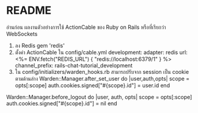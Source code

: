 # README

อ่านก่อน
ผลงานตัวอย่างการใช้ ActionCable ของ Ruby on Rails หรือที่เรียกว่า WebSockets
1. ลง Redis gem 'redis'
2. ตั้งค่า ActionCable ใน config/cable.yml
development:
  adapter: redis
  url: <%= ENV.fetch("REDIS_URL") { "redis://localhost:6379/1" } %>
  channel_prefix: rails-chat-tutorial_development
3. ใน config/initializers/warden_hooks.rb สามารถปรับจาก session เป็น cookie ตามด้านล่าง
Warden::Manager.after_set_user do |user,auth,opts|
  scope = opts[:scope]
  auth.cookies.signed["#{scope}.id"] = user.id
end

Warden::Manager.before_logout do |user, auth, opts|
  scope = opts[:scope]
  auth.cookies.signed["#{scope}.id"] = nil
end
